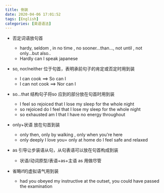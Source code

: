 ```yaml
---
title: 倒装
date: 2020-04-06 17:01:52
tags: [English]
categories: [英语语法]
---
```

+ 否定词语放句首
	+ hardy, seldom , in no time , no sooner...than..., not until , not only...but also..
	+ Hardly can I speak japanese
+ so, nor/neither 位于句首，表明承前句子的肯定或否定时用到装
	+ I can cook ==> So can I
	+ I can not cook ==> Nor can I
+ so...that 结构句子将so 应到的部分放在句首时用到装
	+ I feel so rejoiced that I lose my sleep for the whole night
	+ so rejoiced do I feel that I lose my sleep for the whole night
	+ so exhausted am I that I have no energy throughout
+ only+状语 放在句首到装
	+ only then, only by walking , only when you're here
	+ only deeply I love you= only at home do I feel safe and relaxed
+ as 引导让步装语从句，从句表语可以放在句首构成到装
	+ 状语/动词原型/表语+as+主语 as 用做尽管

+ 省略if的虚拟语气用到装
	+ had you obeyed my instructive at the outset, you could have passed the examination
	

